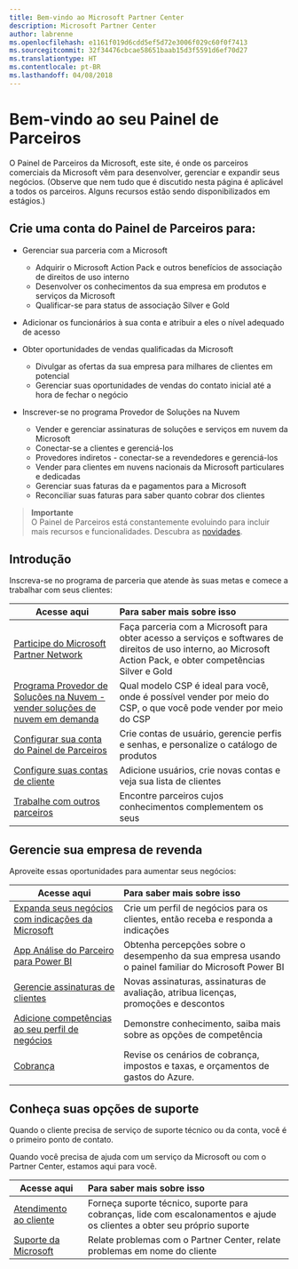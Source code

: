 ```yaml
---
title: Bem-vindo ao Microsoft Partner Center
description: Microsoft Partner Center
author: labrenne
ms.openlocfilehash: e1161f019d6cdd5ef5d72e3006f029c60f0f7413
ms.sourcegitcommit: 32f34476cbcae58651baab15d3f5591d6ef70d27
ms.translationtype: HT
ms.contentlocale: pt-BR
ms.lasthandoff: 04/08/2018
---
```

# <a name="welcome-to-your-partner-dashboard"></a>Bem-vindo ao seu Painel de Parceiros

O Painel de Parceiros da Microsoft, este site, é onde os parceiros comerciais da Microsoft vêm para desenvolver, gerenciar e expandir seus negócios. (Observe que nem tudo que é discutido nesta página é aplicável a todos os parceiros. Alguns recursos estão sendo disponibilizados em estágios.)

## <a name="create-a-partner-dashboard-account-to"></a>Crie uma conta do Painel de Parceiros para:

-   Gerenciar sua parceria com a Microsoft
    -   Adquirir o Microsoft Action Pack e outros benefícios de associação de direitos de uso interno 
    -   Desenvolver os conhecimentos da sua empresa em produtos e serviços da Microsoft
    -   Qualificar-se para status de associação Silver e Gold

-   Adicionar os funcionários à sua conta e atribuir a eles o nível adequado de acesso

-   Obter oportunidades de vendas qualificadas da Microsoft 
    -   Divulgar as ofertas da sua empresa para milhares de clientes em potencial
    -   Gerenciar suas oportunidades de vendas do contato inicial até a hora de fechar o negócio 

-   Inscrever-se no programa Provedor de Soluções na Nuvem
    -   Vender e gerenciar assinaturas de soluções e serviços em nuvem da Microsoft       
    -   Conectar-se a clientes e gerenciá-los
    -   Provedores indiretos - conectar-se a revendedores e gerenciá-los    
    -   Vender para clientes em nuvens nacionais da Microsoft particulares e dedicadas 
    -   Gerenciar suas faturas da e pagamentos para a Microsoft
    -   Reconciliar suas faturas para saber quanto cobrar dos clientes
   

>**Importante**<br>
O Painel de Parceiros está constantemente evoluindo para incluir mais recursos e funcionalidades. Descubra as [novidades](whats-new-in-pc.md).


## <a name="get-started"></a>Introdução

Inscreva-se no programa de parceria que atende às suas metas e comece a trabalhar com seus clientes:

| **Acesse aqui**  | **Para saber mais sobre isso**  |
|------------|:-------------|
|[Participe do Microsoft Partner Network](mpn-overview.md)|Faça parceria com a Microsoft para obter acesso a serviços e softwares de direitos de uso interno, ao Microsoft Action Pack, e obter competências Silver e Gold |
|[Programa Provedor de Soluções na Nuvem - vender soluções de nuvem em demanda](csp-overview.md) | Qual modelo CSP é ideal para você, onde é possível vender por meio do CSP, o que você pode vender por meio do CSP |
|[Configurar sua conta do Painel de Parceiros](partner-center-account-setup.md)|Crie contas de usuário, gerencie perfis e senhas, e personalize o catálogo de produtos |
|[Configure suas contas de cliente](customer-accounts.md)|Adicione usuários, crie novas contas e veja sua lista de clientes |
|[Trabalhe com outros parceiros](work-with-other-partners.md)|Encontre parceiros cujos conhecimentos complementem os seus |

## <a name="manage-your-reseller-business"></a>Gerencie sua empresa de revenda

Aproveite essas oportunidades para aumentar seus negócios:

| **Acesse aqui**  |**Para saber mais sobre isso**   |
|------------|:-------------|
|[Expanda seus negócios com indicações da Microsoft](referrals.md)|Crie um perfil de negócios para os clientes, então receba e responda a indicações|
|[App Análise do Parceiro para Power BI](power-bi-app-for-direct-partners.md)| Obtenha percepções sobre o desempenho da sua empresa usando o painel familiar do Microsoft Power BI|
|[Gerencie assinaturas de clientes](customer-subscriptions.md)|Novas assinaturas, assinaturas de avaliação, atribua licenças, promoções e descontos|
|[Adicione competências ao seu perfil de negócios](learn-about-competencies.md)|Demonstre conhecimento, saiba mais sobre as opções de competência|
|[Cobrança](billing.md)|Revise os cenários de cobrança, impostos e taxas, e orçamentos de gastos do Azure. |

## <a name="understand-your-support-options"></a>Conheça suas opções de suporte

Quando o cliente precisa de serviço de suporte técnico ou da conta, você é o primeiro ponto de contato.

Quando você precisa de ajuda com um serviço da Microsoft ou com o Partner Center, estamos aqui para você. 

| **Acesse aqui**  | **Para saber mais sobre isso**  |
|------------|:-------------|
|[Atendimento ao cliente](customer-support.md)|Forneça suporte técnico, suporte para cobranças, lide com escalonamentos e ajude os clientes a obter seu próprio suporte|
|[Suporte da Microsoft](support-from-microsoft.md)|Relate problemas com o Partner Center, relate problemas em nome do cliente|
